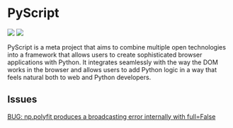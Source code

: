 # PyScript

[![](https://img.shields.io/badge/PyScript-docs-green)](https://docs.pyscript.net/latest/)
[![](https://img.shields.io/badge/PyScript-repo-blue)](https://github.com/pyscript/pyscript)

PyScript is a meta project that aims to combine multiple open technologies into a framework that allows users to create sophisticated browser applications with Python. It integrates seamlessly with the way the DOM works in the browser and allows users to add Python logic in a way that feels natural both to web and Python developers.


## Issues

[BUG: np.polyfit produces a broadcasting error internally with full=False](https://github.com/pyscript/pyscript/issues/801)
